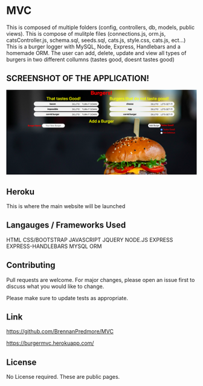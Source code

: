 # MVC
This is composed of multiple folders (config, controllers, db, models, public views). This is compose of mulitple files (connections.js, orm.js, catsController.js, schema.sql, seeds.sql, cats.js, style.css, cats.js, ect...)
This is a burger logger with MySQL, Node, Express, Handlebars and a homemade ORM.
The user can add, delete, update and view all types of burgers in two different collumns (tastes good, doesnt tastes good)

## SCREENSHOT OF THE APPLICATION!
![Screenshot](public/images/mvcScreenshot.png)

## Heroku

This is where the main website will be launched 


## Langauges / Frameworks Used

HTML
CSS/BOOTSTRAP
JAVASCRIPT
JQUERY
NODE.JS
EXPRESS
EXPRESS-HANDLEBARS
MYSQL
ORM

## Contributing
Pull requests are welcome. For major changes, please open an issue first to discuss what you would like to change.

Please make sure to update tests as appropriate.

## Link
https://github.com/BrennanPredmore/MVC

https://burgermvc.herokuapp.com/


## License
No License required. These are public pages. 
